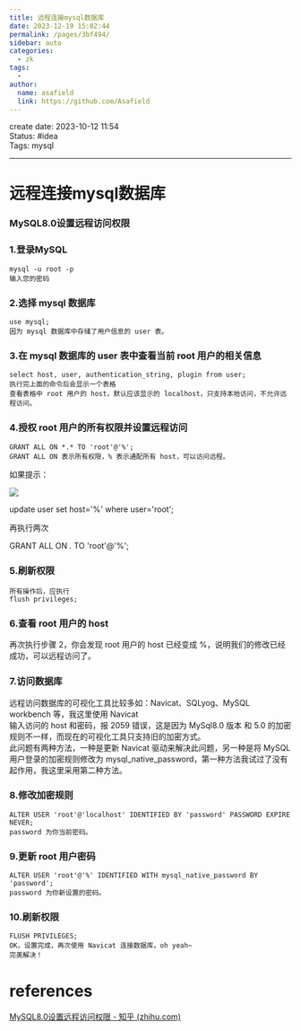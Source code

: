 ```yaml
---
title: 远程连接mysql数据库
date: 2023-12-19 15:02:44
permalink: /pages/3bf494/
sidebar: auto
categories:
  - zk
tags:
  - 
author: 
  name: asafield
  link: https://github.com/Asafield
---
```


create date: 2023-10-12 11:54  
Status: #idea  
Tags: mysql 

---

# 远程连接mysql数据库
### **MySQL8.0设置远程访问权限**

###   1.登录MySQL

```text
mysql -u root -p
输入您的密码
```

### 2.选择 mysql 数据库

```text
use mysql;
因为 mysql 数据库中存储了用户信息的 user 表。
```

###   3.在 mysql 数据库的 user 表中查看当前 root 用户的相关信息

```text
select host, user, authentication_string, plugin from user;
执行完上面的命令后会显示一个表格
查看表格中 root 用户的 host，默认应该显示的 localhost，只支持本地访问，不允许远程访问。
```

###   4.授权 root 用户的所有权限并设置远程访问

```text
GRANT ALL ON *.* TO 'root'@'%';
GRANT ALL ON 表示所有权限，% 表示通配所有 host，可以访问远程。
```

如果提示：

![](https://pic4.zhimg.com/v2-998a9c24784a65c103db51b0ef2d13ab_b.png)

update user set host='%' where user='root';

再执行两次

GRANT ALL ON *.* TO 'root'@'%';

###   5.刷新权限

```text
所有操作后，应执行
flush privileges;
```

###   6.查看 root 用户的 host

  
再次执行步骤 2，你会发现 root 用户的 host 已经变成 %，说明我们的修改已经成功，可以远程访问了。

###   7.访问数据库

  
远程访问数据库的可视化工具比较多如：Navicat、SQLyog、MySQL workbench 等，我这里使用 Navicat  
输入访问的 host 和密码，报 2059 错误，这是因为 MySql8.0 版本 和 5.0 的加密规则不一样，而现在的可视化工具只支持旧的加密方式。  
此问题有两种方法，一种是更新 Navicat 驱动来解决此问题，另一种是将 MySQL 用户登录的加密规则修改为 mysql_native_password，第一种方法我试过了没有起作用，我这里采用第二种方法。

###   8.修改加密规则

```text
ALTER USER 'root'@'localhost' IDENTIFIED BY 'password' PASSWORD EXPIRE NEVER;
password 为你当前密码。
```

###   9.更新 root 用户密码

```text
ALTER USER 'root'@'%' IDENTIFIED WITH mysql_native_password BY 'password';
password 为你新设置的密码。
```

###   10.刷新权限

```text
FLUSH PRIVILEGES;
OK，设置完成，再次使用 Navicat 连接数据库，oh yeah~
完美解决！
```
# references
[MySQL8.0设置远程访问权限 - 知乎 (zhihu.com)](https://zhuanlan.zhihu.com/p/587097435)